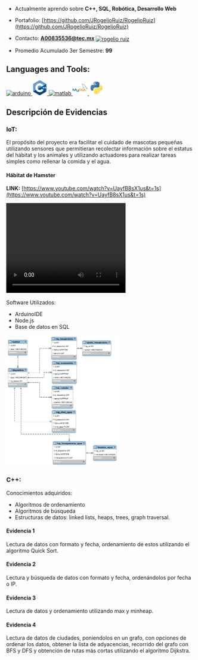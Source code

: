 
- Actualmente aprendo sobre **C++, SQL, Robótica, Desarrollo Web**

- Portafolio: [https://github.com/JRogelioRuiz/RogelioRuiz](https://github.com/JRogelioRuiz/RogelioRuiz)

- Contacto: **A00835536@tec.mx**   <a href="https://linkedin.com/in/rogelio-ruiz-5035b524b" target="blank"><img align="center" src="https://raw.githubusercontent.com/rahuldkjain/github-profile-readme-generator/master/src/images/icons/Social/linked-in-alt.svg" alt="rogelio ruiz" height="30" width="40" /></a>

- Promedio Acumulado 3er Semestre: **99**


## Languages and Tools:

<p align="left">
  <a href="https://www.arduino.cc/" target="_blank" rel="noreferrer">
    <img src="https://cdn.worldvectorlogo.com/logos/arduino-1.svg" alt="arduino" width="40" height="40"/>
  </a>
  <a href="https://www.w3schools.com/cpp/" target="_blank" rel="noreferrer">
    <img src="https://raw.githubusercontent.com/devicons/devicon/master/icons/cplusplus/cplusplus-original.svg" alt="c++" width="40" height="40"/>
  </a>
  <a href="https://www.mathworks.com/" target="_blank" rel="noreferrer">
    <img src="https://upload.wikimedia.org/wikipedia/commons/2/21/Matlab_Logo.png" alt="matlab" width="40" height="40"/>
  </a>
  <a href="https://www.mysql.com/" target="_blank" rel="noreferrer">
    <img src="https://raw.githubusercontent.com/devicons/devicon/master/icons/mysql/mysql-original-wordmark.svg" alt="mysql" width="40" height="40"/>
  </a>
  <a href="https://www.python.org" target="_blank" rel="noreferrer">
    <img src="https://raw.githubusercontent.com/devicons/devicon/master/icons/python/python-original.svg" alt="python" width="40" height="40"/>
  </a>
</p>

## Descripción de Evidencias

### IoT:

El propósito del proyecto era facilitar el cuidado de mascotas pequeñas utilizando sensores que permitieran recolectar información sobre el estatus del hábitat y los animales y utilizando actuadores para realizar tareas simples como rellenar la comida y el agua.

#### Hábitat de Hamster

**LINK:** [https://www.youtube.com/watch?v=UayfB8sX1us&t=1s](https://www.youtube.com/watch?v=UayfB8sX1us&t=1s)

<video width="320" height="240" controls>
  <source src="Assets/Jaula_Hamster.mp4" type="video/mp4">
</video>

Software Utilizados:

- ArduinoIDE
- Node.js
- Base de datos en SQL

<!-- ![IoT Database](Assets/bd_IoT.jpeg) -->
<img src="Assets/bd_IoT.jpeg" alt="IoT Data base" width="300px" height="350px"/>

### C++:

Conocimientos adquiridos: 
- Algoritmos de ordenamiento
- Algoritmos de búsqueda
- Estructuras de datos: linked lists, heaps, trees, graph traversal.  

#### Evidencia 1
  Lectura de datos con formato y fecha, ordenamiento de estos utilizando el algoritmo Quick Sort.

#### Evidencia 2
  Lectura y búsqueda de datos con formato y fecha, ordenándolos por fecha o IP.

#### Evidencia 3
  Lectura de datos y ordenamiento utilizando max y minheap.

#### Evidencia 4
  Lectura de datos de ciudades, poniendolos en un grafo, con opciones de ordenar los datos, obtener la lista de adyacencias, recorrido del grafo con BFS y DFS y obtención de rutas más cortas utilizando el algoritmo Dijkstra. 


